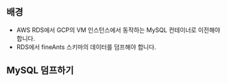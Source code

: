 
## 배경
- AWS RDS에서 GCP의 VM 인스턴스에서 동작하는 MySQL 컨테이너로 이전해야 합니다.
- RDS에서 fineAnts 스키마의 데이터를 덤프해야 합니다.

## MySQL 덤프하기
